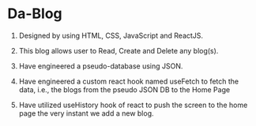 # Da-Blog
1. Designed by using HTML, CSS, JavaScript and ReactJS. 

2. This blog allows user to Read, Create and Delete any blog(s). 

3. Have engineered a pseudo-database using JSON. 

4. Have engineered a custom react hook named useFetch to fetch the data, i.e., the blogs from the pseudo JSON DB to the Home Page 

5. Have utilized useHistory hook of react to push the screen to the home page the very instant we add a new blog.


